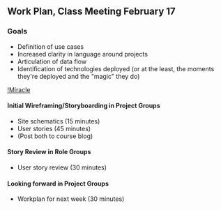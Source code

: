 ## Work Plan, Class Meeting February 17


### Goals
* Definition of use cases
* Increased clarity in language around projects
* Articulation of data flow
* Identification of technologies deployed (or at the least, the moments they're deployed and the "magic" they do)

[!Miracle](https://avionod.files.wordpress.com/2009/04/then-a-miracle-happens.gif?w=490)

#### Initial Wireframing/Storyboarding in Project Groups
* Site schematics (15 minutes)
* User stories (45 minutes)
* (Post both to course blog)

#### Story Review in Role Groups
* User story review (30 minutes)

#### Looking forward in Project Groups
* Workplan for next week (30 minutes)
